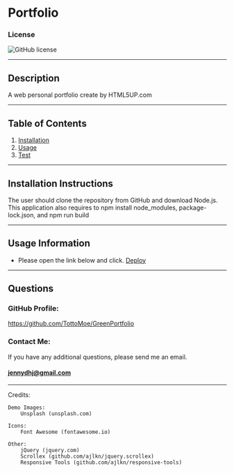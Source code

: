# Portfolio

### License

![GitHub license](https://img.shields.io/badge/license-MIT-green.svg)

---

## Description

A web personal portfolio create by HTML5UP.com

---

## Table of Contents

1. [Installation](#installation)
2. [Usage](#usage)
3. [Test](#test)
---

<a name="installation"></a>

## Installation Instructions

The user should clone the repository from GitHub and download Node.js. This application also requires to npm install node_modules, package-lock.json, and npm run build

---

<a name="usage"></a>

## Usage Information

- Please open the link below and click. 
 [Deploy](https://tottomoe.github.io/GreenPortfolio/)

---

<a name="questions"></a>

## Questions

### GitHub Profile:

https://github.com/TottoMoe/GreenPortfolio

### Contact Me:

If you have any additional questions, please send me an email.

#### jennydhj@gmail.com

---


Credits:

	Demo Images:
		Unsplash (unsplash.com)

	Icons:
		Font Awesome (fontawesome.io)

	Other:
		jQuery (jquery.com)
		Scrollex (github.com/ajlkn/jquery.scrollex)
		Responsive Tools (github.com/ajlkn/responsive-tools)